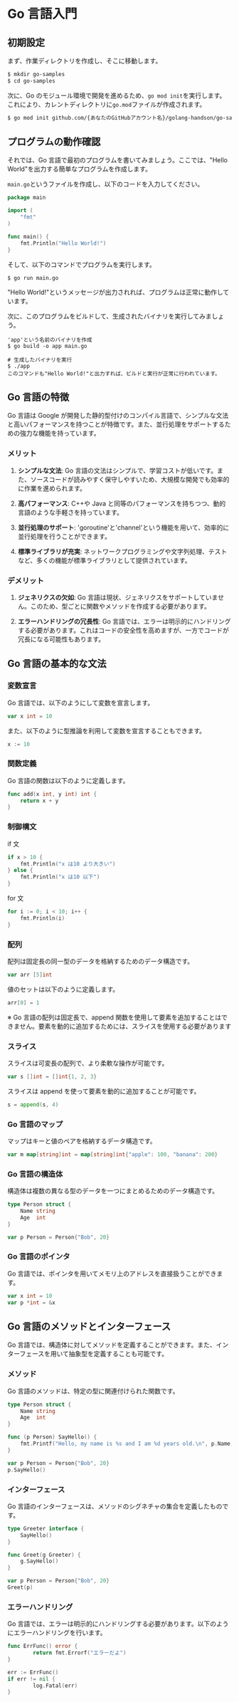 # Go 言語入門

## 初期設定

まず、作業ディレクトリを作成し、そこに移動します。

```bash
$ mkdir go-samples
$ cd go-samples
```

次に、Go のモジュール環境で開発を進めるため、`go mod init`を実行します。これにより、カレントディレクトリに`go.mod`ファイルが作成されます。

```bash
$ go mod init github.com/{あなたのGitHubアカウント名}/golang-handson/go-samples
```

## プログラムの動作確認

それでは、Go 言語で最初のプログラムを書いてみましょう。ここでは、"Hello World"を出力する簡単なプログラムを作成します。

`main.go`というファイルを作成し、以下のコードを入力してください。

```go
package main

import (
    "fmt"
)

func main() {
    fmt.Println("Hello World!")
}
```

そして、以下のコマンドでプログラムを実行します。

```
$ go run main.go
```

"Hello World!"というメッセージが出力されれば、プログラムは正常に動作しています。

次に、このプログラムをビルドして、生成されたバイナリを実行してみましょう。

```
'app'という名前のバイナリを作成
$ go build -o app main.go
```

```
# 生成したバイナリを実行
$ ./app
このコマンドも"Hello World!"と出力すれば、ビルドと実行が正常に行われています。
```

## Go 言語の特徴

Go 言語は Google が開発した静的型付けのコンパイル言語で、シンプルな文法と高いパフォーマンスを持つことが特徴です。また、並行処理をサポートするための強力な機能を持っています。

### メリット

1. **シンプルな文法**: Go 言語の文法はシンプルで、学習コストが低いです。また、ソースコードが読みやすく保守しやすいため、大規模な開発でも効率的に作業を進められます。

2. **高パフォーマンス**: C++や Java と同等のパフォーマンスを持ちつつ、動的言語のような手軽さを持っています。

3. **並行処理のサポート**: 'goroutine'と'channel'という機能を用いて、効率的に並行処理を行うことができます。

4. **標準ライブラリが充実**: ネットワークプログラミングや文字列処理、テストなど、多くの機能が標準ライブラリとして提供されています。

### デメリット

1. **ジェネリクスの欠如**: Go 言語は現状、ジェネリクスをサポートしていません。このため、型ごとに関数やメソッドを作成する必要があります。

2. **エラーハンドリングの冗長性**: Go 言語では、エラーは明示的にハンドリングする必要があります。これはコードの安全性を高めますが、一方でコードが冗長になる可能性もあります。

## Go 言語の基本的な文法

### 変数宣言

Go 言語では、以下のようにして変数を宣言します。

```go
var x int = 10
```

また、以下のように型推論を利用して変数を宣言することもできます。

```go
x := 10
```

### 関数定義

Go 言語の関数は以下のように定義します。

```go
func add(x int, y int) int {
    return x + y
}
```

### 制御構文

if 文

```go
if x > 10 {
    fmt.Println("x は10 より大きい")
} else {
    fmt.Println("x は10 以下")
}

```

for 文

```go
for i := 0; i < 10; i++ {
    fmt.Println(i)
}
```

### 配列

配列は固定長の同一型のデータを格納するためのデータ構造です。

```go
var arr [5]int
```

値のセットは以下のように定義します。

```go
arr[0] = 1
```

※ Go 言語の配列は固定長で、append 関数を使用して要素を追加することはできません。要素を動的に追加するためには、スライスを使用する必要があります

### スライス

スライスは可変長の配列で、より柔軟な操作が可能です。

```go
var s []int = []int{1, 2, 3}
```

スライスは append を使って要素を動的に追加することが可能です。

```go
s = append(s, 4)
```

### Go 言語のマップ

マップはキーと値のペアを格納するデータ構造です。

```go
var m map[string]int = map[string]int{"apple": 100, "banana": 200}
```

### Go 言語の構造体

構造体は複数の異なる型のデータを一つにまとめるためのデータ構造です。

```go
type Person struct {
    Name string
    Age  int
}

var p Person = Person{"Bob", 20}
```

### Go 言語のポインタ

Go 言語では、ポインタを用いてメモリ上のアドレスを直接扱うことができます。

```go
var x int = 10
var p *int = &x
```

## Go 言語のメソッドとインターフェース

Go 言語では、構造体に対してメソッドを定義することができます。また、インターフェースを用いて抽象型を定義することも可能です。

### メソッド

Go 言語のメソッドは、特定の型に関連付けられた関数です。

```go
type Person struct {
    Name string
    Age  int
}

func (p Person) SayHello() {
    fmt.Printf("Hello, my name is %s and I am %d years old.\n", p.Name, p.Age)
}

var p Person = Person{"Bob", 20}
p.SayHello()
```

### インターフェース

Go 言語のインターフェースは、メソッドのシグネチャの集合を定義したものです。

```go
type Greeter interface {
    SayHello()
}

func Greet(g Greeter) {
    g.SayHello()
}

var p Person = Person{"Bob", 20}
Greet(p)
```

### エラーハンドリング

Go 言語では、エラーは明示的にハンドリングする必要があります。以下のようにエラーハンドリングを行います。

```go
func ErrFunc() error {
		return fmt.Errorf("エラーだよ")
}

err := ErrFunc()
if err != nil {
		log.Fatal(err)
}
```
